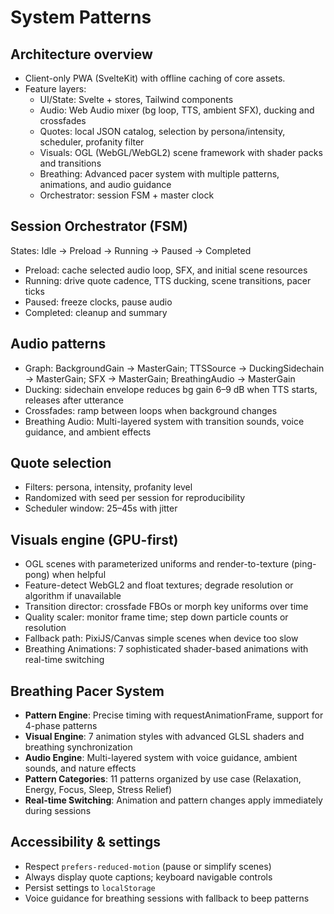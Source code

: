 # System Patterns

## Architecture overview
- Client-only PWA (SvelteKit) with offline caching of core assets.
- Feature layers:
  - UI/State: Svelte + stores, Tailwind components
  - Audio: Web Audio mixer (bg loop, TTS, ambient SFX), ducking and crossfades
  - Quotes: local JSON catalog, selection by persona/intensity, scheduler, profanity filter
  - Visuals: OGL (WebGL/WebGL2) scene framework with shader packs and transitions
  - Breathing: Advanced pacer system with multiple patterns, animations, and audio guidance
  - Orchestrator: session FSM + master clock

## Session Orchestrator (FSM)
States: Idle → Preload → Running → Paused → Completed
- Preload: cache selected audio loop, SFX, and initial scene resources
- Running: drive quote cadence, TTS ducking, scene transitions, pacer ticks
- Paused: freeze clocks, pause audio
- Completed: cleanup and summary

## Audio patterns
- Graph: BackgroundGain → MasterGain; TTSSource → DuckingSidechain → MasterGain; SFX → MasterGain; BreathingAudio → MasterGain
- Ducking: sidechain envelope reduces bg gain 6–9 dB when TTS starts, releases after utterance
- Crossfades: ramp between loops when background changes
- Breathing Audio: Multi-layered system with transition sounds, voice guidance, and ambient effects

## Quote selection
- Filters: persona, intensity, profanity level
- Randomized with seed per session for reproducibility
- Scheduler window: 25–45s with jitter

## Visuals engine (GPU-first)
- OGL scenes with parameterized uniforms and render-to-texture (ping-pong) when helpful
- Feature-detect WebGL2 and float textures; degrade resolution or algorithm if unavailable
- Transition director: crossfade FBOs or morph key uniforms over time
- Quality scaler: monitor frame time; step down particle counts or resolution
- Fallback path: PixiJS/Canvas simple scenes when device too slow
- Breathing Animations: 7 sophisticated shader-based animations with real-time switching

## Breathing Pacer System
- **Pattern Engine**: Precise timing with requestAnimationFrame, support for 4-phase patterns
- **Visual Engine**: 7 animation styles with advanced GLSL shaders and breathing synchronization
- **Audio Engine**: Multi-layered system with voice guidance, ambient sounds, and nature effects
- **Pattern Categories**: 11 patterns organized by use case (Relaxation, Energy, Focus, Sleep, Stress Relief)
- **Real-time Switching**: Animation and pattern changes apply immediately during sessions

## Accessibility & settings
- Respect `prefers-reduced-motion` (pause or simplify scenes)
- Always display quote captions; keyboard navigable controls
- Persist settings to `localStorage`
- Voice guidance for breathing sessions with fallback to beep patterns


